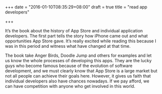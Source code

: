 +++
date = "2016-01-10T08:35:29+08:00"
draft = true
title = "read app developers"

+++



It’s the book about the history of App Store and individual application developers. The first part tells the story how iPhone came out and what opportunities App Store gave. It’s really excited while reading this because I was in this period and witness what have changed at that time.

The book take Anger Birds, Doodle Jump and others for examples and let us know the whole processes of developing this apps. They are the lucky guys who become famous because of the evolution of software development, and we must clearly know that App Store is a large market but not all people can achieve their goals here. However, it gives us faith that individual developers also have chances nowadays. If we pay afford, we can have competition with anyone who get involved in this world.